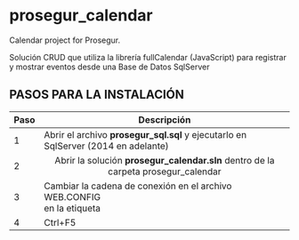 # prosegur_calendar
Calendar project for Prosegur.

Solución CRUD que utiliza la librería fullCalendar (JavaScript) para registrar y mostrar eventos desde una Base de Datos SqlServer

<h2>PASOS PARA LA INSTALACIÓN</h2>

<table>
<thead>
<tr>
<th>Paso</th>
<th>Descripción</th>
</tr>
</thead>
<tbody>
<tr>
<td>1</td>
  <td align="left">Abrir el archivo <b>prosegur_sql.sql</b> y ejecutarlo en SqlServer (2014 en adelante)</td>
</tr>
<tr>
<td>2</td>
  <td align="center">Abrir la solución <b>prosegur_calendar.sln</b> dentro de la carpeta prosegur_calendar</td>
</tr>
  <tr>
<td>3</td>
    <td align="left">Cambiar la cadena de conexión en el archivo WEB.CONFIG <br/>en la etiqueta <b><connectionStrings></b></td>
</tr>
<tr>
<td>4</td>
<td align="left">Ctrl+F5</td>
</tr>
<tr>
</tbody>
</table>
